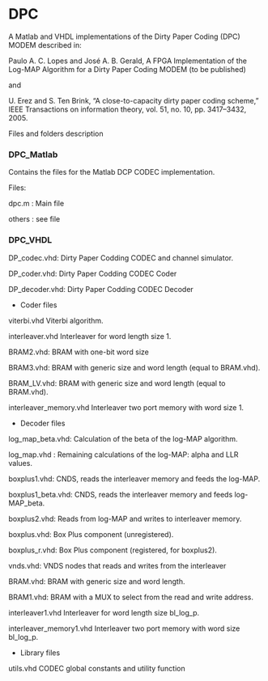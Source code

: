 # DPC

A Matlab and VHDL implementations of the Dirty Paper Coding (DPC) MODEM described in:

Paulo A. C. Lopes and José A. B. Gerald, A FPGA Implementation of the Log-MAP Algorithm for a Dirty Paper Coding MODEM (to be published)

and

U. Erez and S. Ten Brink, “A close-to-capacity dirty paper coding scheme,” IEEE Transactions on information theory, vol. 51, no. 10, pp. 3417–3432, 2005.


Files and folders description

### DPC_Matlab

Contains the files for the Matlab DCP CODEC implementation.

Files:

dpc.m  : Main file

others : see file

### DPC_VHDL

DP_codec.vhd:      Dirty Paper Codding CODEC and channel simulator.

DP_coder.vhd:      Dirty Paper Codding CODEC Coder

DP_decoder.vhd:    Dirty Paper Codding CODEC Decoder

- Coder files

viterbi.vhd        Viterbi algorithm.

interleaver.vhd    Interleaver for word length size 1.

BRAM2.vhd:         BRAM with one-bit word size

BRAM3.vhd:         BRAM with generic size and word length (equal to BRAM.vhd).

BRAM_LV.vhd:       BRAM with generic size and word length (equal to BRAM.vhd).

interleaver_memory.vhd    Interleaver two port memory with word size 1.

- Decoder files

log_map_beta.vhd:  Calculation of the beta of the log-MAP algorithm.

log_map.vhd	:      Remaining calculations of the log-MAP: alpha and LLR values.  

boxplus1.vhd:      CNDS, reads the interleaver memory and feeds the log-MAP.

boxplus1_beta.vhd: CNDS, reads the interleaver memory and feeds log-MAP_beta.

boxplus2.vhd:      Reads from log-MAP and writes to interleaver memory.

boxplus.vhd:       Box Plus component (unregistered).

boxplus_r.vhd:     Box Plus component (registered, for boxplus2).

vnds.vhd:          VNDS nodes that reads and writes from the interleaver

BRAM.vhd:          BRAM with generic size and word length.

BRAM1.vhd:         BRAM with a MUX to select from the read and write address.

interleaver1.vhd   Interleaver for word length size bl_log_p.

interleaver_memory1.vhd   Interleaver two port memory with word size bl_log_p.

- Library files

utils.vhd          CODEC global constants and utility function
